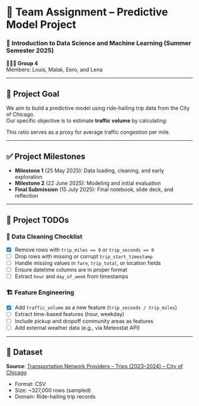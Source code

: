 # 🚦 Team Assignment – Predictive Model Project
### 📘 Introduction to Data Science and Machine Learning (Summer Semester 2025)

**🧑‍🤝‍🧑 Group 4**  
Members: Louis, Malak, Eero, and Lena

---

## 🎯 Project Goal

We aim to build a predictive model using ride-hailing trip data from the City of Chicago.  
Our specific objective is to estimate **traffic volume** by calculating:


This ratio serves as a proxy for average traffic congestion per mile.

---

## ✅ Project Milestones

- **Milestone 1** (25 May 2025): Data loading, cleaning, and early exploration
- **Milestone 2** (22 June 2025): Modeling and initial evaluation
- **Final Submission** (15 July 2025): Final notebook, slide deck, and reflection

---

## 📝 Project TODOs

### 🧹 Data Cleaning Checklist

- [x] Remove rows with `trip_miles == 0` or `trip_seconds == 0`
- [ ] Drop rows with missing or corrupt `trip_start_timestamp`
- [ ] Handle missing values in `fare`, `trip_total`, or location fields
- [ ] Ensure datetime columns are in proper format
- [ ] Extract `hour` and `day_of_week` from timestamps

### 🏗️ Feature Engineering

- [x] Add `traffic_volume` as a new feature (`trip_seconds / trip_miles`)
- [ ] Extract time-based features (hour, weekday)
- [ ] Include pickup and dropoff community areas as features
- [ ] Add external weather data (e.g., via Meteostat API)

---

## 📂 Dataset

**Source**: [Transportation Network Providers – Trips (2023–2024) – City of Chicago](https://data.cityofchicago.org/Transportation/Transportation-Network-Providers-Trips-2023-2024-/n26f-ihde/about_data)

- Format: CSV
- Size: ~327,000 rows (sampled)
- Domain: Ride-hailing trip records
